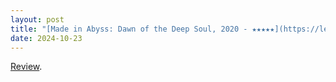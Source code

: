 ```yaml
---
layout: post
title: "[Made in Abyss: Dawn of the Deep Soul, 2020 - ★★★★★](https://letterboxd.com/pavlesap/film/made-in-abyss-dawn-of-the-deep-soul/)"
date: 2024-10-23
---
```


[Review](https://letterboxd.com/pavlesap/film/made-in-abyss-dawn-of-the-deep-soul/).
